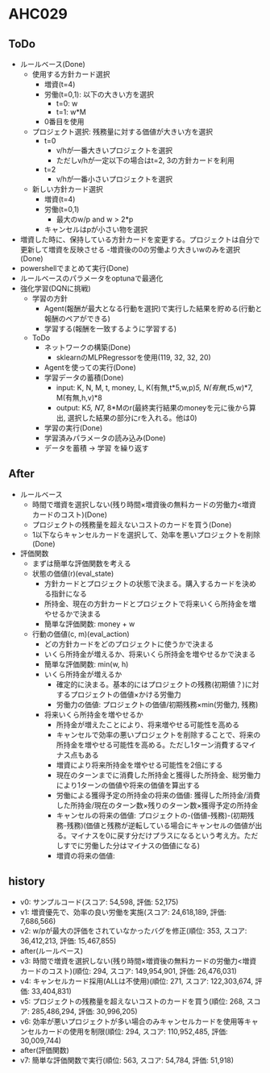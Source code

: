 # AHC029

## ToDo

- ルールベース(Done)
  - 使用する方針カード選択
    - 増資(t=4)
    - 労働(t=0,1): 以下の大きい方を選択
      - t=0: w
      - t=1: w*M
    - 0番目を使用
  - プロジェクト選択: 残務量に対する価値が大きい方を選択
    - t=0
      - v/hが一番大きいプロジェクトを選択
      - ただしv/hが一定以下の場合はt=2, 3の方針カードを利用
    - t=2
      - v/hが一番小さいプロジェクトを選択
  - 新しい方針カード選択
    - 増資(t=4)
    - 労働(t=0,1)
      - 最大のw/p and w > 2*p
    - キャンセルはpが小さい物を選択
- 増資した時に、保持している方針カードを変更する。プロジェクトは自分で更新して増資を反映させる
-増資後の0の労働より大きいwのみを選択(Done)
- powershellでまとめて実行(Done)
- ルールベースのパラメータをoptunaで最適化
- 強化学習(DQNに挑戦)
  - 学習の方針
    - Agent(報酬が最大となる行動を選択)で実行した結果を貯める(行動と報酬のペアができる)
    - 学習する(報酬を一致するように学習する)
  - ToDo
    - ネットワークの構築(Done)
      - sklearnのMLPRegressorを使用(119, 32, 32, 20)
    - Agentを使っての実行(Done)
    - 学習データの蓄積(Done)
      - input: K, N, M, t, money, L, K(有無,t*5,w,p)*5, N(有無,t*5,w)*7, M(有無,h,v)*8
      - output: K*5, N*7, 8*Mのr(最終実行結果のmoneyを元に後から算出, 選択した結果の部分にrを入れる。他は0)
    - 学習の実行(Done)
    - 学習済みパラメータの読み込み(Done)
    - データを蓄積 -> 学習 を繰り返す

## After

- ルールベース
  - 時間で増資を選択しない(残り時間×増資後の無料カードの労働力<増資カードのコスト)(Done)
  - プロジェクトの残務量を超えないコストのカードを買う(Done)
  - 1以下ならキャンセルカードを選択して、効率を悪いプロジェクトを削除(Done)
- 評価関数
  - まずは簡単な評価関数を考える
  - 状態の価値(r)(eval_state)
    - 方針カードとプロジェクトの状態で決まる。購入するカードを決める指針になる
    - 所持金、現在の方針カードとプロジェクトで将来いくら所持金を増やせるかで決まる
    - 簡単な評価関数: money + w
  - 行動の価値(c, m)(eval_action)
    - どの方針カードをどのプロジェクトに使うかで決まる
    - いくら所持金が増えるか、将来いくら所持金を増やせるかで決まる
    - 簡単な評価関数: min(w, h)
    - いくら所持金が増えるか
      - 確定的に決まる。基本的にはプロジェクトの残務(初期値？)に対するプロジェクトの価値×かける労働力
      - 労働力の価値: プロジェクトの価値/初期残務×min(労働力, 残務)
    - 将来いくら所持金を増やせるか
      - 所持金が増えたことにより、将来増やせる可能性を高める
      - キャンセルで効率の悪いプロジェクトを削除することで、将来の所持金を増やせる可能性を高める。ただし1ターン消費するマイナス点もある
      - 増資により将来所持金を増やせる可能性を2倍にする
      - 現在のターンまでに消費した所持金と獲得した所持金、総労働力により1ターンの価値や将来の価値を算出する
      - 労働による獲得予定の所持金の将来の価値: 獲得した所持金/消費した所持金/現在のターン数×残りのターン数×獲得予定の所持金
      - キャンセルの将来の価値: プロジェクトの-(価値-残務)-(初期残務-残務)(価値と残務が逆転している場合にキャンセルの価値が出る。マイナスを0に戻す分だけプラスになるという考え方。ただしすでに労働した分はマイナスの価値になる)
      - 増資の将来の価値: 

## history

- v0: サンプルコード(スコア: 54,598, 評価: 52,175)
- v1: 増資優先で、効率の良い労働を実施(スコア: 24,618,189, 評価: 7,686,566)
- v2: w/pが最大の評価をされていなかったバグを修正(順位: 353, スコア: 36,412,213, 評価: 15,467,855)
- after(ルールベース)
- v3: 時間で増資を選択しない(残り時間×増資後の無料カードの労働力<増資カードのコスト)(順位: 294, スコア: 149,954,901, 評価: 26,476,031)
- v4: キャンセルカード採用(ALLは不使用)(順位: 271, スコア: 122,303,674, 評価: 33,404,831)
- v5: プロジェクトの残務量を超えないコストのカードを買う(順位: 268, スコア: 285,486,294, 評価: 30,996,205)
- v6: 効率が悪いプロジェクトが多い場合のみキャンセルカードを使用等キャンセルカードの使用を制限(順位: 294, スコア: 110,952,485, 評価: 30,009,744)
- after(評価関数)
- v7: 簡単な評価関数で実行(順位: 563, スコア: 54,784, 評価: 51,918)
